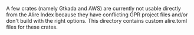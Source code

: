 A few crates (namely Gtkada and AWS) are currently not usable directly from the Alire Index
because they have conflicting GPR project files and/or don't build with the right options.
This directory contains custom alire.toml files for these crates.
